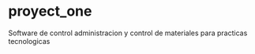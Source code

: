 # proyect_one
Software de control administracion y control de materiales para practicas tecnologicas 
